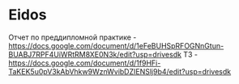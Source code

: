 # Eidos
Отчет по преддипломной практике - https://docs.google.com/document/d/1eFeBUHSpRFOGNnGtun-BUABJ7RPF4UiWRtRM8XE0N3k/edit?usp=drivesdk 
ТЗ - https://docs.google.com/document/d/1f9HFi-TaKEK5u0pV3kAbVhkw9WznWvibDZIENSlj9b4/edit?usp=drivesdk 
